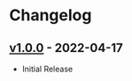 # Changelog

## [v1.0.0](https://github.com/AndrewPoppe/UserRightsHistory/releases/tag/1.0.0) - 2022-04-17

* Initial Release